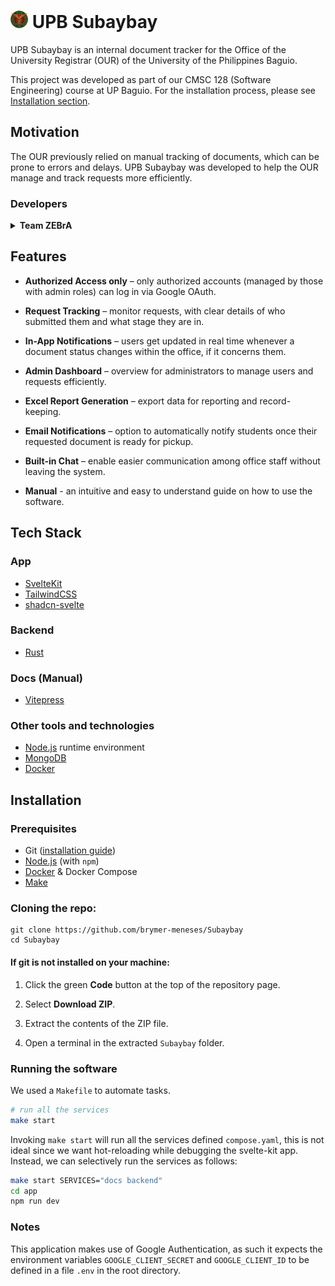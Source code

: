 # <img src="./app/src/lib/assets//UP.png" width="28"/> UPB Subaybay

UPB Subaybay is an internal document tracker for the Office of the University Registrar (OUR) of the
University of the Philippines Baguio.

This project was developed as part of our CMSC 128 (Software Engineering) course at UP Baguio.
For the installation process, please see [Installation section](#installation).

<!-- idk if [text](#id) works in github MD-->

## Motivation

The OUR previously relied on manual tracking of documents, which can be prone to errors and delays.
UPB Subaybay was developed to help the OUR manage and track requests more efficiently.

### Developers

<details>
    <summary>
        <b>
            Team ZEBrA
        </b>
    </summary>
    <blockquote>
        <ul>
            <li>Zedrick</li>
            <li>Grandemir</li>
            <li>Brymer</li>
            <li><a href="https://github.com/AndreBryant">Andre Bryant Bagalso</a></li>
        </ul>
        <details>
            <summary>
                Note to team
            </summary>
            <blockquote>
            <p>Push a commit with your full names added (if you don't mind your full names showing here).</p>
            <p>- Andre (Best Project manager)</p>
            </blockquote>
        </details>
    </blockquote>
</details>

## Features

- **Authorized Access only** – only authorized accounts (managed by those with admin roles) can log in via Google OAuth.

- **Request Tracking** – monitor requests, with clear details of who submitted them and what stage they are in.

- **In-App Notifications** – users get updated in real time whenever a document status changes within the office, if it concerns them.

- **Admin Dashboard** – overview for administrators to manage users and requests efficiently.

- **Excel Report Generation** – export data for reporting and record-keeping.

- **Email Notifications** – option to automatically notify students once their requested document is ready for pickup.

- **Built-in Chat** – enable easier communication among office staff without leaving the system.

- **Manual** - an intuitive and easy to understand guide on how to use the software.

## Tech Stack

### App

<!-- Add links -->

- [SvelteKit](https://svelte.dev)
- [TailwindCSS](https://tailwindcss.com)
- [shadcn-svelte](https://shadcn-svelte.com)

### Backend

- [Rust](https://www.rust-lang.org)

### Docs (Manual)

- [Vitepress](https://vitepress.dev)

### Other tools and technologies

- [Node.js](https://nodejs.org/en) runtime environment
- [MongoDB](https://www.mongodb.com)
- [Docker](https://www.docker.com)

## Installation

### Prerequisites

- Git ([installation guide](https://github.com/git-guides/install-git))
- [Node.js](https://nodejs.org/en) (with `npm`)
- [Docker](https://www.docker.com) & Docker Compose
- [Make](https://www.gnu.org/software/make)

### Cloning the repo:

```
git clone https://github.com/brymer-meneses/Subaybay
cd Subaybay
```

#### If git is not installed on your machine:

1. Click the green **Code** button at the top of the repository page.

2. Select **Download ZIP**.

3. Extract the contents of the ZIP file.

4. Open a terminal in the extracted `Subaybay` folder.

<!-- UNchanged -->

### Running the software

We used a `Makefile` to automate tasks.

```bash
# run all the services
make start
```

Invoking `make start` will run all the services defined `compose.yaml`, this is
not ideal since we want hot-reloading while debugging the svelte-kit app. Instead, we
can selectively run the services as follows:

```bash
make start SERVICES="docs backend"
cd app
npm run dev
```

### Notes

This application makes use of Google Authentication, as such it expects the
environment variables `GOOGLE_CLIENT_SECRET` and `GOOGLE_CLIENT_ID` to be
defined in a file `.env` in the root directory.
